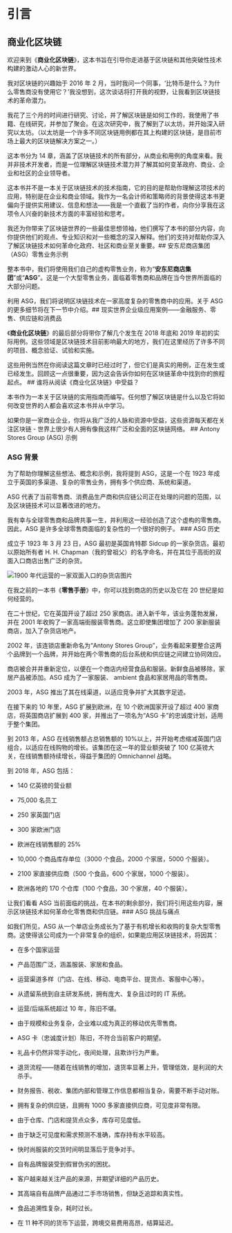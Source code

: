 # 引言

## 商业化区块链

欢迎来到《**商业化区块链**》，这本书旨在引导你走进基于区块链和其他突破性技术构建的激动人心的新世界。

我对区块链的兴趣始于 2016 年 2 月，当时我问一个同事，‘比特币是什么？为什么零售商没有使用它？’我没想到，这次谈话将打开我的视野，让我看到区块链技术的革命潜力。

我花了三个月的时间进行研究、讨论，并了解区块链是如何工作的，我使用了书籍、在线研究，并参加了聚会。在这次研究中，我了解到了以太坊，并开始深入研究以太坊。（以太坊是一个许多不同区块链用例都在其上构建的区块链，是目前市场上最大的区块链解决方案之一。）

这本书分为 14 章，涵盖了区块链技术的所有部分，从商业和用例的角度来看。我并非技术开发者，而是一位理解区块链技术潜力并了解其如何变革政府、商业、企业和社区的企业领导者。

这本书并不是一本关于区块链技术的技术指南，它的目的是帮助你理解这项技术的应用，特别是在企业和商业领域。我作为一名会计师和策略师的背景使得这本书更偏向于提供实用建议、信息和想法——我是一个直截了当的作者，向你分享我在这项令人兴奋的新技术方面的丰富经验和思考。

我还为你带来了区块链世界的一些最佳思想领袖，他们撰写了本书的部分内容，向你提供他们的观点、专业知识和对一些概念的深入解释。他们的支持对帮助你深入了解区块链技术如何革命化政府、社区和商业至关重要。## 安东尼商店集团（ASG）零售业务示例

整本书中，我们将使用我们自己的虚构零售业务，称为“**安东尼商店集团**”或“**ASG**”。这是一个大型零售业务，面临着零售商和品牌在当今世界所面临的大部分问题。

利用 ASG，我们将说明区块链技术在一家高度复杂的零售商中的应用。关于 ASG 的更多细节将在下一节中介绍。## 现实世界企业级应用案例——金融服务、零售、供应链和消费品

《**商业化区块链**》的最后部分将带你了解几个发生在 2018 年底和 2019 年初的实际用例。这些领域是区块链技术目前影响最大的地方，我们在这里经历了许多不同的项目、概念验证、试验和实施。

这些用例当然在你阅读这篇文章时已经过时了，但它们是真实的用例，正在发生或已经发生。回顾这一点很重要，因为这会告诉你如何在区块链革命中找到你的旅程起点。  ## 谁将从阅读《商业化区块链》中受益？

本书作为一本关于区块链的实用指南而编写。任何想了解区块链是什么以及它将如何改变世界的人都会喜欢这本书并从中学习。

如果你是一家商业企业，你将从我广泛的人脉和资源中受益，这些资源每天都在关注区块链 - 世界上很少有人拥有像我这样广泛和全面的区块链网络。  ## Antony Stores Group (ASG) 示例

### ASG 背景

为了帮助你理解这些想法、概念和示例，我将提到 ASG，这是一个在 1923 年成立于英国的多渠道、复杂的零售业务，拥有多个供应商、系统和渠道。

ASG 代表了当前零售商、消费品生产商和供应链公司正在处理的问题的范围，以及区块链技术可以显著改进的地方。

我有幸与全球零售商和品牌共事一生，并利用这一经验创造了这个虚构的零售商。因此，ASG 是许多全球零售商面临的复杂性的一个很好的例子。  ### ASG 历史

成立于 1923 年 3 月 23 日，ASG 最初是英国肯特郡 Sidcup 的一家杂货店。最初以原始所有者 H. H. Chapman（我的曾祖父）的名字命名，并在其位于高街的双面入口商店出售广泛的杂货。

![1900 年代运营的一家双面入口的杂货店图片](img/cintrouf001.jpg)

在我之前的一本书《**零售手册**》中，你可以找到商店的历史以及它在 20 世纪是如何经营的。

在二十世纪，它在英国开设了超过 250 家商店。进入新千年，该业务蓬勃发展，并在 2001 年收购了一家高端街服装零售商。这立即使集团增加了 200 家新服装商店，加入了杂货店地产。

2002 年，该连锁店重新命名为“Antony Stores Group”，业务看起来要整合这两个品牌到一个品牌，并开始在两个零售商的后台系统和供应链之间建立协同效应。

商店被合并并重新定位，以便在一个商店内经营食品和服装。新鲜食品被移除，家居产品被添加。ASG 成为了一家服装、 ambient 食品和家居用品的零售商。

2003 年，ASG 推出了其在线渠道，以适应竞争并扩大其数字足迹。

在接下来的 10 年里，ASG 扩展到欧洲，在 10 个欧洲国家开设了超过 400 家商店，将英国商店扩展到 400 家，并推出了一项名为“ASG 卡”的忠诚度计划，适用于整个集团。

到 2013 年，ASG 在线销售额占总销售额的 10%以上，并开始考虑缩减英国门店组合，以适应在线购物的增长。该集团在这一年的营业额突破了 100 亿英镑大关，在线销售额持续增长，得益于集团的 Omnichannel 战略。

到 2018 年，ASG 包括：

+   140 亿英镑的营业额

+   75,000 名员工

+   250 家英国门店

+   300 家欧洲门店

+   欧洲在线销售额的 25%

+   10,000 个商品库存单位（3000 个食品，2000 个家居，5000 个服装）。

+   2100 家直接供应商（500 个食品，600 个家居，1000 个服装）。

+   欧洲各地的 170 个仓库（100 个食品，30 个家居，40 个服装）。

让我们看看 ASG 当前面临的挑战，在本书的剩余部分，我们将引用这些内容，展示区块链技术如何革命化零售商和供应链。### ASG 挑战与痛点

如我们所见，ASG 从一个单店业务成长为了基于有机增长和收购的复杂大型零售商。这使得该公司成为一个非常复杂的组织，如果能应用区块链技术，将因其：

+   在多个国家运营

+   产品范围广泛，涵盖服装、家居和食品。

+   运营渠道多样（门店、在线、移动、电商平台、提货点、客服中心等）。

+   从遗留系统到自主研发系统，拥有庞大、复杂且过时的 IT 系统。

+   运营/后端系统超过 10 年，陈旧不堪。

+   由于规模和业务复杂，企业难以成为真正的移动优先零售商。

+   ASG 卡（忠诚度计划）陈旧，不符合当前客户的期望。

+   礼品卡仍然非常手动化，夜间处理，且欺诈行为严重。

+   退货流程——随着在线销售的增加，退货率显著上升，管理低效，是利润的大杀手。

+   财务报告、税收、集团内部和管理工作信息都相当复杂，需要不断手动对账。

+   拥有复杂的供应链，且拥有 1000 多家直接供应商，可见度非常有限。

+   由于仓库、门店和提货点众多，库存可见度低。

+   由于缺乏可见度和需求预测不准确，库存持有水平较高。

+   快时尚服装的交货时间明显落后于竞争对手。

+   自有品牌服装受到假冒伪劣的困扰。

+   客户越来越关注产品的来源，并期望详细的产品历史。

+   其高端自有品牌产品通过二手市场销售，但缺乏追踪和真实性。

+   食品追溯性复杂，耗时过长。

+   在 11 种不同的货币下运营，跨境交易费用高昂，结算延迟。
